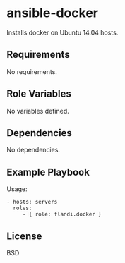 ansible-docker
=========

Installs docker on Ubuntu 14.04 hosts.

Requirements
------------

No requirements.

Role Variables
--------------

No variables defined.

Dependencies
------------

No dependencies.

Example Playbook
----------------

Usage:

    - hosts: servers
      roles:
         - { role: flandi.docker }

License
-------

BSD
